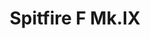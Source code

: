 ---
title: "Spitfire F Mk.IX"
price: 1900 
desc: "PROFIPACK, Spitfire F Mk.IX, razmera: 1/72"
img_path: "/assets/img/70122.jpg"
brand: EDUARD
available: false
special_offer: false
new: false
soon: false
cat: "Plasticne-Makete"
subcat: "PM-EDUARD"
subsubcat: ""
sifra: "70122"
---